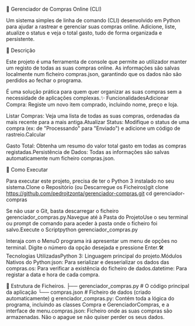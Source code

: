 🛒 Gerenciador de Compras Online (CLI)

Um sistema simples de linha de comando (CLI) desenvolvido em Python para ajudar a rastrear e gerenciar suas compras online. Adicione, liste, atualize o status e veja o total gasto, tudo de forma organizada e persistente.

📜 Descrição

Este projeto é uma ferramenta de console que permite ao utilizador manter um registo de todas as suas compras online. As informações são salvas localmente num ficheiro compras.json, garantindo que os dados não são perdidos ao fechar o programa. 

É uma solução prática para quem quer organizar as suas compras sem a necessidade de aplicações complexas.✨ FuncionalidadesAdicionar Compra: Registe um novo item comprado, incluindo nome, preço e loja.

Listar Compras: Veja uma lista de todas as suas compras, ordenadas da mais recente para a mais antiga.Atualizar Status: Modifique o status de uma compra (ex: de "Processando" para "Enviado") e adicione um código de rastreio.Calcular

Gasto Total: Obtenha um resumo do valor total gasto em todas as compras registadas.Persistência de Dados: Todas as informações são salvas automaticamente num ficheiro compras.json.

🚀 Como Executar

Para executar este projeto, precisa de ter o Python 3 instalado no seu sistema.Clone o Repositório (ou Descarregue os Ficheiros)git clone https://github.com/pedrojtzonta/gerenciador-compras.git
cd gerenciador-compras

Se não usar o Git, basta descarregar o ficheiro gerenciador_compras.py.Navegue até à Pasta do ProjetoUse o seu terminal ou prompt de comando para aceder à pasta onde o ficheiro foi salvo.Execute o Scriptpython gerenciador_compras.py

Interaja com o MenuO programa irá apresentar um menu de opções no terminal. Digite o número da opção desejada e pressione Enter.🛠️ Tecnologias UtilizadasPython 3: Linguagem principal do projeto.Módulos Nativos do Python:json: Para serializar e desserializar os dados das compras.os: Para verificar a existência do ficheiro de dados.datetime: Para registar a data e hora de cada compra.

📂 Estrutura de Ficheiros.
├── gerenciador_compras.py   # O código principal da aplicação
└── compras.json             # Ficheiro de dados (criado automaticamente)
g
erenciador_compras.py: Contém toda a lógica do programa, incluindo as classes Compra e GerenciadorCompras, e a interface de menu.compras.json: Ficheiro onde as suas compras são armazenadas. Não o apague se não quiser perder os seus dados.
